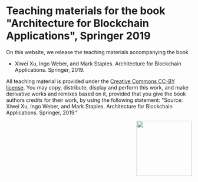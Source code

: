 # Teaching materials for the book "Architecture for Blockchain Applications", Springer 2019

On this website, we release the teaching materials accompanying the book
* Xiwei Xu, Ingo Weber, and Mark Staples. Architecture for Blockchain Applications. Springer, 2019.

All teaching material is provided under the [Creative Commons CC-BY license](https://creativecommons.org/licenses/by/4.0/). You may copy, distribute, display and perform this work, and make derivative works and remixes based on it, provided that you give the book authors credits for their work, by using the following statement: "Source: Xiwei Xu, Ingo Weber, and Mark Staples. Architecture for Blockchain Applications. Springer, 2019." 

<a href="https://creativecommons.org/licenses/by/4.0/" target="_blank"><img src="https://user-images.githubusercontent.com/66332933/129158846-d7295551-4071-4407-ad57-1ad6e0f44755.png" align="right" width="150" ></a>

